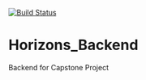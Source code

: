 [![Build Status](https://travis-ci.com/JorgeBillini/Horizons_Backend.svg?token=1vys8374itNjxGoya5xp&branch=master)](https://travis-ci.com/JorgeBillini/Horizons_Backend)

# Horizons_Backend
Backend for Capstone Project
